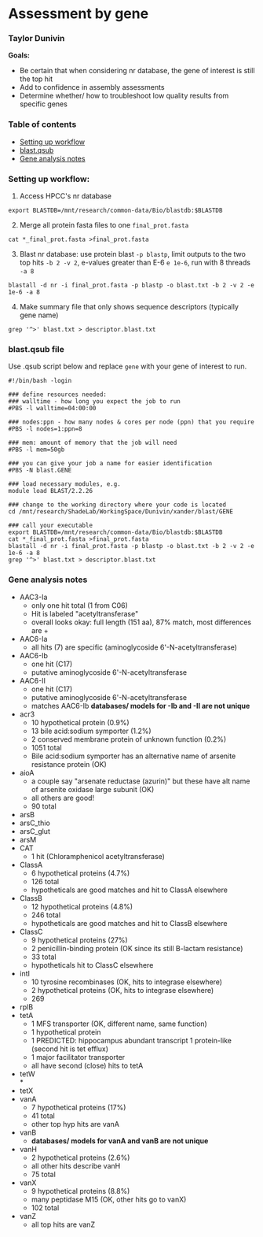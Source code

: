 # Assessment by gene
### Taylor Dunivin

__Goals:__
* Be certain that when considering nr database, the gene of interest is still the top hit
* Add to confidence in assembly assessments
* Determine whether/ how to troubleshoot low quality results from specific genes

### Table of contents
* [Setting up workflow](https://github.com/ShadeLab/Xander_arsenic/blob/master/assessment_by_gene.md#setting-up-workflow)
* [blast.qsub](https://github.com/ShadeLab/Xander_arsenic/blob/master/assessment_by_gene.md#blast.qsub)
* [Gene analysis notes](https://github.com/ShadeLab/Xander_arsenic/blob/master/assessment_by_gene.md#gene-analysis-notes)

### __Setting up workflow:__
1. Access HPCC's nr database
```
export BLASTDB=/mnt/research/common-data/Bio/blastdb:$BLASTDB
```

2. Merge all protein fasta files to one `final_prot.fasta`
```
cat *_final_prot.fasta >final_prot.fasta
```

3. Blast nr database: use protein blast `-p blastp`, limit outputs to the two top hits `-b 2 -v 2`, e-values greater than E-6 `e 1e-6`, run with 8 threads `-a 8`
```
blastall -d nr -i final_prot.fasta -p blastp -o blast.txt -b 2 -v 2 -e 1e-6 -a 8
```

4. Make summary file that only shows sequence descriptors (typically gene name)
```
grep '^>' blast.txt > descriptor.blast.txt
```

### __blast.qsub file__
Use .qsub script below and replace `gene` with your gene of interest to run.
```
#!/bin/bash -login
 
### define resources needed:
### walltime - how long you expect the job to run
#PBS -l walltime=04:00:00
 
### nodes:ppn - how many nodes & cores per node (ppn) that you require
#PBS -l nodes=1:ppn=8
 
### mem: amount of memory that the job will need
#PBS -l mem=50gb
 
### you can give your job a name for easier identification
#PBS -N blast.GENE
 
### load necessary modules, e.g.
module load BLAST/2.2.26
 
### change to the working directory where your code is located
cd /mnt/research/ShadeLab/WorkingSpace/Dunivin/xander/blast/GENE
 
### call your executable
export BLASTDB=/mnt/research/common-data/Bio/blastdb:$BLASTDB
cat *_final_prot.fasta >final_prot.fasta
blastall -d nr -i final_prot.fasta -p blastp -o blast.txt -b 2 -v 2 -e 1e-6 -a 8
grep '^>' blast.txt > descriptor.blast.txt
```

### Gene analysis notes
* AAC3-Ia
  * only one hit total (1 from C06)
  * Hit is labeled "acetyltransferase" 
  * overall looks okay: full length (151 aa), 87% match, most differences are +
* AAC6-Ia
  * all hits (7) are specific (aminoglycoside 6'-N-acetyltransferase)
* AAC6-Ib  
  * one hit (C17)
  * putative aminoglycoside 6'-N-acetyltransferase
* AAC6-II
  * one hit (C17)
  * putative aminoglycoside 6'-N-acetyltransferase 
  * matches AAC6-Ib __databases/ models for -Ib and -II are not unique__
* acr3  
  * 10 hypothetical protein (0.9%)
  * 13 bile acid:sodium symporter (1.2%) 
  * 2 conserved membrane protein of unknown function (0.2%)
  * 1051 total
  * Bile acid:sodium symporter has an alternative name of arsenite resistance protein (OK)
* aioA
  * a couple say "arsenate reductase (azurin)" but these have alt name of arsenite oxidase large subunit (OK)
  * all others are good! 
  * 90 total
* arsB       
* arsC_thio  
* arsC_glut
* arsM
* CAT
  * 1 hit (Chloramphenicol acetyltransferase) 
* ClassA  
  * 6 hypothetical proteins (4.7%)
  * 126 total
  * hypotheticals are good matches and hit to ClassA elsewhere
* ClassB
  * 12 hypothetical proteins (4.8%)
  * 246 total
  * hypotheticals are good matches and hit to ClassB elsewhere
* ClassC  
  * 9 hypothetical proteins (27%)
  * 2 penicillin-binding protein (OK since its still B-lactam resistance)
  * 33 total
  * hypotheticals hit to ClassC elsewhere 
* intI
  * 10 tyrosine recombinases (OK, hits to integrase elsewhere)
  * 2 hypothetical proteins (OK, hits to integrase elsewhere)
  * 269
* rplB  
* tetA
  * 1 MFS transporter (OK, different name, same function)
  * 1 hypothetical protein
  * 1 PREDICTED: hippocampus abundant transcript 1 protein-like (second hit is tet efflux)
  * 1 major facilitator transporter
  * all have second (close) hits to tetA
* tetW  
  * 
* tetX
* vanA  
  * 7 hypothetical proteins (17%)
  * 41 total
  * other top hyp hits are vanA
* vanB
  * __databases/ models for vanA and vanB are not unique__
* vanH  
  * 2 hypothetical proteins (2.6%)
  * all other hits describe vanH 
  * 75 total
* vanX
  * 9 hypothetical proteins (8.8%)
  * many peptidase M15 (OK, other hits go to vanX)
  * 102 total
* vanZ
  * all top hits are vanZ
              
